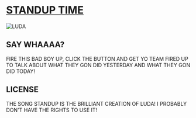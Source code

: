 # [STANDUP TIME](http://yomills.com/standuptime/)

![LUDA](http://s4.evcdn.com/images/block/I0-001/004/230/967-2.jpeg_/ludacris-67.jpeg)

## SAY WHAAAA?

FIRE THIS BAD BOY UP, CLICK THE BUTTON AND GET YO TEAM FIRED UP TO TALK ABOUT WHAT THEY GON DID YESTERDAY AND WHAT THEY GON DID TODAY!

## LICENSE

THE SONG STANDUP IS THE BRILLIANT CREATION OF LUDA! I PROBABLY DON'T HAVE THE RIGHTS TO USE IT!

